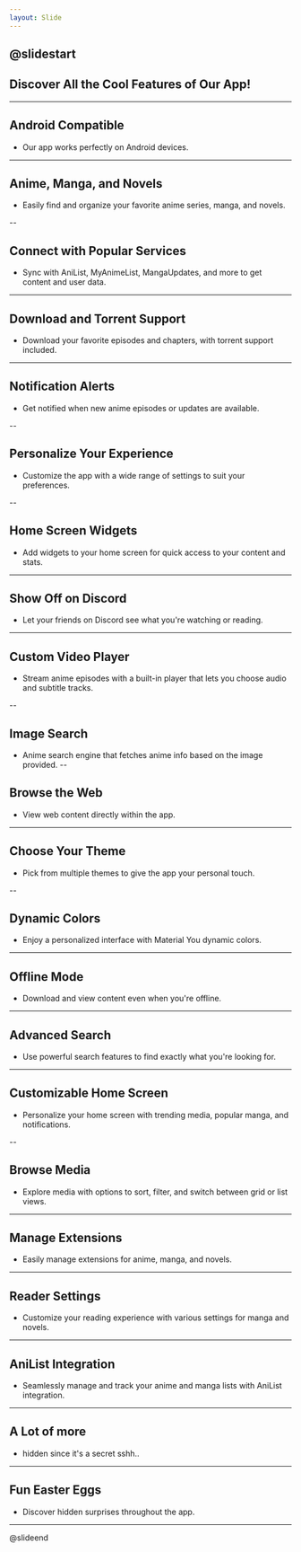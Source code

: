 ```yaml
---
layout: Slide
---
```


@slidestart
---
## Discover All the Cool Features of Our App!

---

## Android Compatible

- Our app works perfectly on Android devices.

---

## Anime, Manga, and Novels

- Easily find and organize your favorite anime series, manga, and novels.

--

## Connect with Popular Services

- Sync with AniList, MyAnimeList, MangaUpdates, and more to get content and user data.

---

## Download and Torrent Support

- Download your favorite episodes and chapters, with torrent support included.

---

## Notification Alerts

- Get notified when new anime episodes or updates are available.

--

## Personalize Your Experience

- Customize the app with a wide range of settings to suit your preferences.

--

## Home Screen Widgets

- Add widgets to your home screen for quick access to your content and stats.

---

## Show Off on Discord

- Let your friends on Discord see what you're watching or reading.

---

## Custom Video Player

- Stream anime episodes with a built-in player that lets you choose audio and subtitle tracks.

--

## Image Search

- Anime search engine that fetches anime info based on the image provided.
--

## Browse the Web

- View web content directly within the app.

---

## Choose Your Theme

- Pick from multiple themes to give the app your personal touch.

--

## Dynamic Colors

- Enjoy a personalized interface with Material You dynamic colors.

---

## Offline Mode

- Download and view content even when you're offline.

---

## Advanced Search

- Use powerful search features to find exactly what you're looking for.

---


## Customizable Home Screen

- Personalize your home screen with trending media, popular manga, and notifications.

--

## Browse Media

- Explore media with options to sort, filter, and switch between grid or list views.

---

## Manage Extensions

- Easily manage extensions for anime, manga, and novels.

---

## Reader Settings

- Customize your reading experience with various settings for manga and novels.

---

## AniList Integration

- Seamlessly manage and track your anime and manga lists with AniList integration.
---
## A Lot of more

- hidden since it's a secret sshh..

---
## Fun Easter Eggs

- Discover hidden surprises throughout the app.

---
@slideend